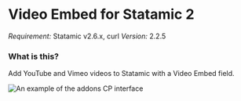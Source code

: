# Video Embed for Statamic 2
*Requirement:* Statamic v2.6.x, curl
*Version:* 2.2.5

### What is this?
Add YouTube and Vimeo videos to Statamic with a Video Embed field.

![An example of the addons CP interface](https://kindwork.nyc3.digitaloceanspaces.com/jrc9/videos/statamic-addon.gif)
